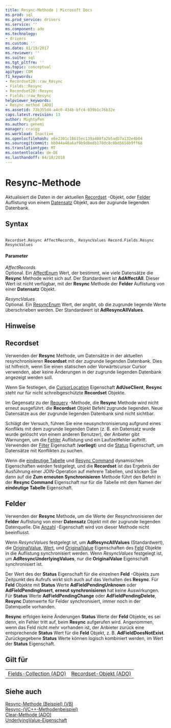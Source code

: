 ```yaml
---
title: Resync-Methode | Microsoft Docs
ms.prod: sql
ms.prod_service: drivers
ms.service: ''
ms.component: ado
ms.technology:
- drivers
ms.custom: ''
ms.date: 01/19/2017
ms.reviewer: ''
ms.suite: sql
ms.tgt_pltfrm: ''
ms.topic: conceptual
apitype: COM
f1_keywords:
- Recordset20::raw_Resync
- Fields::Resync
- Recordset20::Resync
- Fields::raw_Resync
helpviewer_keywords:
- Resync method [ADO]
ms.assetid: 73b355d4-a4c0-434b-bfc4-039b1c76b32e
caps.latest.revision: 13
author: MightyPen
ms.author: genemi
manager: craigg
ms.workload: Inactive
ms.openlocfilehash: e6e2301c18615ec139a408fa2b5adb7a132e4b04
ms.sourcegitcommit: bb044a48a6af9b9d8edb178dc8c8bd5658b9ff68
ms.translationtype: MT
ms.contentlocale: de-DE
ms.lasthandoff: 04/18/2018
---
```

# <a name="resync-method"></a>Resync-Methode
Aktualisiert die Daten in der aktuellen [Recordset](../../../ado/reference/ado-api/recordset-object-ado.md) -Objekt, oder [Felder](../../../ado/reference/ado-api/fields-collection-ado.md) Auflistung von einem [Datensatz](../../../ado/reference/ado-api/record-object-ado.md) Objekt, aus der zugrunde liegenden Datenbank.  
  
## <a name="syntax"></a>Syntax  
  
```  
  
Recordset.Resync AffectRecords, ResyncValues Record.Fields.Resync ResyncValues  
```  
  
#### <a name="parameters"></a>Parameter  
 *AffectRecords*  
 Optional. Ein [AffectEnum](../../../ado/reference/ado-api/affectenum.md) Wert, der bestimmt, wie viele Datensätze die **Resync** Methode wirkt sich auf. Der Standardwert ist **AdAffectAll**. Dieser Wert ist nicht verfügbar, mit der **Resync** Methode der **Felder** Auflistung von einer **Datensatz** Objekt.  
  
 *ResyncValues*  
 Optional. Ein [ResyncEnum](../../../ado/reference/ado-api/resyncenum.md) Wert, der angibt, ob die zugrunde liegende Werte überschrieben werden. Der Standardwert ist **AdResyncAllValues**.  
  
## <a name="remarks"></a>Hinweise  
  
## <a name="recordset"></a>Recordset  
 Verwenden der **Resync** Methode, um Datensätze in der aktuellen resynchronisieren **Recordset** mit der zugrunde liegenden Datenbank. Dies ist hilfreich, wenn Sie einen statischen oder Vorwärtscursor Cursor verwenden, aber keine Änderungen in der zugrunde liegenden Datenbank angezeigt werden soll.  
  
 Wenn Sie festlegen, die [CursorLocation](../../../ado/reference/ado-api/cursorlocation-property-ado.md) Eigenschaft **AdUseClient**, **Resync** steht nur für nicht schreibgeschützte **Recordset** Objekte.  
  
 Im Gegensatz zu der [Requery](../../../ado/reference/ado-api/requery-method.md) -Methode, die **Resync** Methode wird nicht erneut ausgeführt. die **Recordset** Objekt Befehl zugrunde liegenden. Neue Datensätze aus der zugrunde liegenden Datenbank sind nicht sichtbar.  
  
 Schlägt der Versuch, führen Sie eine neusynchronisierung aufgrund eines Konflikts mit dem zugrunde liegenden Daten (z. B. ein Datensatz wurde wurde gelöscht von einem anderen Benutzer), der Anbieter gibt Warnungen, um die [Fehler](../../../ado/reference/ado-api/errors-collection-ado.md) Auflistung und ein Laufzeitfehler auftritt. Verwenden der [Filter](../../../ado/reference/ado-api/filter-property.md) Eigenschaft (**vorliegt**) und die [Status](../../../ado/reference/ado-api/status-property-ado-recordset.md) Eigenschaft, um Datensätze mit Konflikten zu suchen.  
  
 Wenn die [eindeutige Tabelle](../../../ado/reference/ado-api/unique-table-unique-schema-unique-catalog-properties-dynamic-ado.md) und [Resync Command](../../../ado/reference/ado-api/resync-command-property-dynamic-ado.md) dynamischen Eigenschaften werden festgelegt, und die **Recordset** ist das Ergebnis der Ausführung einer JOIN-Operation auf mehrere Tabellen, und klicken Sie dann auf die  **Zum erneuten Synchronisieren** Methode führt den Befehl in der **Resync Command** Eigenschaft nur für die Tabelle mit dem Namen der **eindeutige Tabelle** Eigenschaft.  
  
## <a name="fields"></a>Felder  
 Verwenden der **Resync** Methode, um die Werte der Resynchronisieren der **Felder** Auflistung von einer **Datensatz** Objekt mit der zugrunde liegenden Datenquelle. Die [Anzahl](../../../ado/reference/ado-api/count-property-ado.md) -Eigenschaft wird von dieser Methode nicht beeinflusst.  
  
 Wenn *ResyncValues* festgelegt ist, um **AdResyncAllValues** (Standardwert), die [OriginalValue](../../../ado/reference/ado-api/underlyingvalue-property.md), [Wert](../../../ado/reference/ado-api/value-property-ado.md), und [ OriginalValue](../../../ado/reference/ado-api/originalvalue-property-ado.md) Eigenschaften des [Feld](../../../ado/reference/ado-api/field-object.md) Objekte in die Auflistung synchronisiert werden. Wenn *ResyncValues* festgelegt ist, um **AdResyncUnderlyingValues**, nur die **OriginalValue** Eigenschaft synchronisiert ist.  
  
 Der Wert des der **Status** Eigenschaft für die einzelnen **Feld** -Objekts zum Zeitpunkt des Aufrufs wirkt sich auch auf das Verhalten des **Resync**. Für **Feld** Objekte mit **Status** Werte **AdFieldPendingUnknown** oder **AdFieldPendingInsert**, **erneut synchronisieren**  hat keine Auswirkungen. Für **Status** Werte **AdFieldPendingChange** oder **AdFieldPendingDelete**, **Resync** Datenwerte für Felder synchronisiert, immer noch in der Datenquelle vorhanden.  
  
 **Resync** erfolgen keine Änderungen **Status** Werte der **Feld** Objekte, es sei denn, ein Fehler tritt auf, beim **Resync** aufgerufen wird. Angenommen, wenn das Feld nicht mehr vorhanden ist, der Anbieter zurück eine entsprechende **Status** Wert für die **Feld** Objekt, z. B. **AdFieldDoesNotExist**. Zurückgegebene **Status** Werte können logisch kombiniert werden, im Wert der **Status** Eigenschaft.  
  
## <a name="applies-to"></a>Gilt für  
  
|||  
|-|-|  
|[Fields-Collection (ADO)](../../../ado/reference/ado-api/fields-collection-ado.md)|[Recordset-Objekt (ADO)](../../../ado/reference/ado-api/recordset-object-ado.md)|  
  
## <a name="see-also"></a>Siehe auch  
 [Resync-Methode (Beispiel) (VB)](../../../ado/reference/ado-api/resync-method-example-vb.md)   
 [Resync-(VC++-Methodenbeispiel)](../../../ado/reference/ado-api/resync-method-example-vc.md)   
 [Clear-Methode (ADO)](../../../ado/reference/ado-api/clear-method-ado.md)   
 [UnderlyingValue-Eigenschaft](../../../ado/reference/ado-api/underlyingvalue-property.md)
